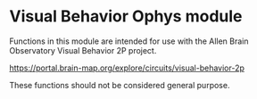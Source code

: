 # Visual Behavior Ophys module

Functions in this module are intended for use with the Allen Brain Observatory Visual Behavior 2P project.  

https://portal.brain-map.org/explore/circuits/visual-behavior-2p

These functions should not be considered general purpose.